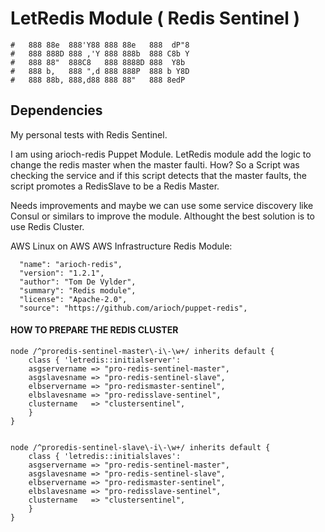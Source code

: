 
# LetRedis Module ( Redis Sentinel )



	#   888 88e  888'Y88 888 88e   888  dP"8 
	#   888 888D 888 ,'Y 888 888b  888 C8b Y 
	#   888 88"  888C8   888 8888D 888  Y8b  
	#   888 b,   888 ",d 888 888P  888 b Y8D 
	#   888 88b, 888,d88 888 88"   888 8edP  



## Dependencies 


My personal tests with Redis Sentinel.

I am using arioch-redis Puppet Module. LetRedis module add the logic to change the redis master when the master faulti. How? So a Script was checking the service and if this script detects that the master faults, the script promotes a RedisSlave to be a Redis Master. 

Needs improvements and maybe we can use some service discovery like Consul or similars to improve the module. Althought the best solution is to use Redis Cluster. 


AWS Linux on AWS
AWS Infrastructure
Redis Module:

	  "name": "arioch-redis",
	  "version": "1.2.1",
	  "author": "Tom De Vylder",
	  "summary": "Redis module",
	  "license": "Apache-2.0",
	  "source": "https://github.com/arioch/puppet-redis",



#### HOW TO PREPARE THE REDIS CLUSTER 

	node /^proredis-sentinel-master\-i\-\w+/ inherits default {
	    class { 'letredis::initialserver':
		asgservername => "pro-redis-sentinel-master",
		asgslavesname => "pro-redis-sentinel-slave",
		elbservername => "pro-redismaster-sentinel",
		elbslavesname => "pro-redisslave-sentinel",
		clustername   => "clustersentinel",
	    }
	}


	node /^proredis-sentinel-slave\-i\-\w+/ inherits default {
	    class { 'letredis::initialslaves':
		asgservername => "pro-redis-sentinel-master",
		asgslavesname => "pro-redis-sentinel-slave",
		elbservername => "pro-redismaster-sentinel",
		elbslavesname => "pro-redisslave-sentinel",
		clustername   => "clustersentinel",
	    }
	}

